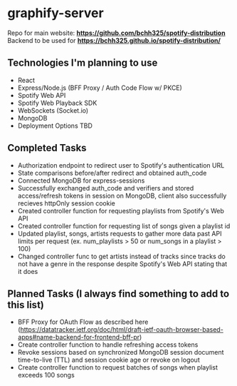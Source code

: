 # graphify-server

Repo for main website: **https://github.com/bchh325/spotify-distribution** <br>
Backend to be used for **https://bchh325.github.io/spotify-distribution/**

## Technologies I'm planning to use
* React
* Express/Node.js (BFF Proxy / Auth Code Flow w/ PKCE)
* Spotify Web API
* Spotify Web Playback SDK
* WebSockets (Socket.io)
* MongoDB
* Deployment Options TBD

## Completed Tasks
* Authorization endpoint to redirect user to Spotify's authentication URL
* State comparisons before/after redirect and obtained auth_code
* Connected MongoDB for express-sessions
* Successfully exchanged auth_code and verifiers and stored access/refresh tokens in session on MongoDB, client also successfully recieves httpOnly session cookie
* Created controller function for requesting playlists from Spotify's Web API
* Created controller function for requesting list of songs given a playlist id
* Updated playlist, songs, artists requests to gather more data past API limits per request (ex. num_playlists > 50 or num_songs in a playlist > 100)
* Changed controller func to get artists instead of tracks since tracks do not have a genre in the response despite Spotify's Web API stating that it does

## Planned Tasks (I always find something to add to this list)
* BFF Proxy for OAuth Flow as described here (https://datatracker.ietf.org/doc/html/draft-ietf-oauth-browser-based-apps#name-backend-for-frontend-bff-pr)
* Create controller function to handle refreshing access tokens
* Revoke sessions based on synchronized MongoDB session document time-to-live (TTL) and session cookie age or revoke on logout
* Create controller function to request batches of songs when playlist exceeds 100 songs
